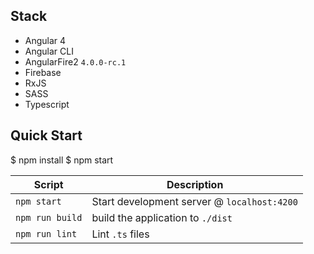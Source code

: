 Stack
-----

- Angular 4
- Angular CLI
- AngularFire2 `4.0.0-rc.1`
- Firebase
- RxJS
- SASS
- Typescript

Quick Start
-----------

$ npm install
$ npm start

|Script|Description|
|---|---|
|`npm start`|Start development server @ `localhost:4200`|
|`npm run build`|build the application to `./dist`|
|`npm run lint`|Lint `.ts` files|
